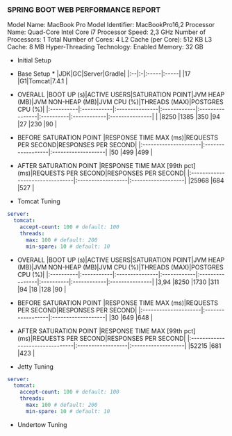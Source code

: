 ### SPRING BOOT WEB PERFORMANCE REPORT

Model Name:	MacBook Pro
Model Identifier: MacBookPro16,2
Processor Name:	Quad-Core Intel Core i7
Processor Speed: 2,3 GHz
Number of Processors: 1
Total Number of Cores: 4
L2 Cache (per Core): 512 KB
L3 Cache: 8 MB
Hyper-Threading Technology:	Enabled
Memory:	32 GB

* Initial Setup

* Base Setup *
|JDK|GC|Server|Gradle|
|:--|:-|:-----|:-----|
|17 |G1|Tomcat|7.4.1 |

* OVERALL
|BOOT UP (s)|ACTIVE USERS|SATURATION POINT|JVM HEAP (MB)|JVM NON-HEAP (MB)|JVM CPU (%)|THREADS (MAX)|POSTGRES CPU (%)|
|:----------|:-----------|:---------------|:------------|:----------------|:----------|:------------|:---------------|
|           |8250        |1385            |350          |94               |27         |230          |90              |

* BEFORE SATURATION POINT
|RESPONSE TIME MAX (ms)|REQUESTS PER SECOND|RESPONSES PER SECOND|
|:---------------------|:------------------|:-------------------|
|50                    |499                |499                 |

* AFTER SATURATION POINT
|RESPONSE TIME MAX [99th pct] (ms)|REQUESTS PER SECOND|RESPONSES PER SECOND|
|:--------------------------------|:------------------|:-------------------|
|25968                            |684                |527                 |

* Tomcat Tuning

``` yaml
server:
  tomcat:
    accept-count: 100 # default: 100
    threads:
      max: 100 # default: 200
      min-spare: 10 # default: 10

```

* OVERALL
|BOOT UP (s)|ACTIVE USERS|SATURATION POINT|JVM HEAP (MB)|JVM NON-HEAP (MB)|JVM CPU (%)|THREADS (MAX)|POSTGRES CPU (%)|
|:----------|:-----------|:---------------|:------------|:----------------|:----------|:------------|:---------------|
|3,94       |8250        |1730            |311          |94               |18         |128          |90              |

* BEFORE SATURATION POINT
|RESPONSE TIME MAX (ms)|REQUESTS PER SECOND|RESPONSES PER SECOND|
|:---------------------|:------------------|:-------------------|
|30                    |649                |648                 |

* AFTER SATURATION POINT
|RESPONSE TIME MAX [99th pct] (ms)|REQUESTS PER SECOND|RESPONSES PER SECOND|
|:--------------------------------|:------------------|:-------------------|
|52215                            |681                |423                 |

* Jetty Tuning

``` yaml
server:
  tomcat:
    accept-count: 100 # default: 100
    threads:
      max: 100 # default: 200
      min-spare: 10 # default: 10

```

* Undertow Tuning